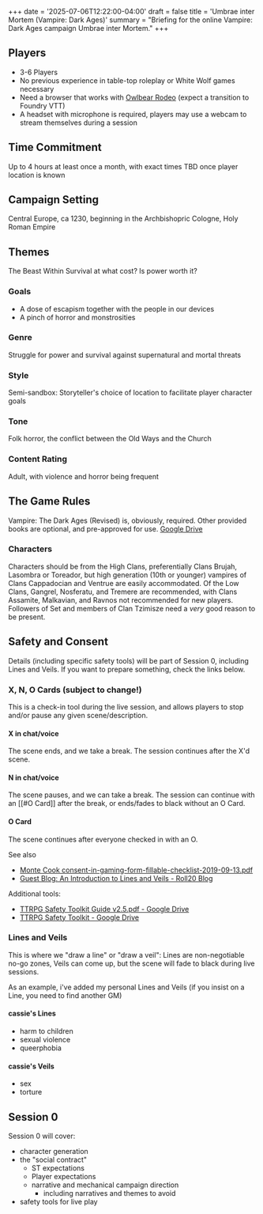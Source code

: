+++
date = '2025-07-06T12:22:00-04:00'
draft = false
title = 'Umbrae inter Mortem (Vampire: Dark Ages)'
summary = "Briefing for the online Vampire: Dark Ages campaign Umbrae inter Mortem."
+++

## Players
- 3-6 Players
- No previous experience in table-top roleplay or White Wolf games necessary
- Need a browser that works with [Owlbear Rodeo](https://www.owlbear.rodeo/) (expect a transition to Foundry VTT)
- A headset with microphone is required, players may use a webcam to stream themselves during a session
## Time Commitment
Up to 4  hours at least once a month, with exact times TBD once player location is known
## Campaign Setting
Central Europe, ca 1230, beginning in the Archbishopric Cologne, Holy Roman Empire
## Themes
The Beast Within
Survival at what cost?
Is power worth it?
### Goals
- A dose of escapism together with the people in our devices
- A pinch of horror and monstrosities
### Genre
Struggle for power and survival against supernatural and mortal threats
### Style
Semi-sandbox: Storyteller's choice of location to facilitate player character goals
### Tone
Folk horror, the conflict between the Old Ways and the Church
### Content Rating
Adult, with violence and horror being frequent
## The Game Rules
Vampire: The Dark Ages (Revised) is, obviously, required.
Other provided books are optional, and pre-approved for use.
[Google Drive](https://drive.google.com/drive/folders/1oaH-r0G3oJnJ9_vPPP_gwK8n_ACWSPN9?usp=sharing)
### Characters
Characters should be from the High Clans, preferentially Clans Brujah, Lasombra or Toreador, but high generation (10th or younger) vampires of Clans Cappadocian and Ventrue are easily accommodated. Of the Low Clans, Gangrel, Nosferatu, and Tremere are recommended, with Clans Assamite, Malkavian, and Ravnos not recommended for new players. Followers of Set and members of Clan Tzimisze need a _very_ good reason to be present.
## Safety and Consent
Details (including specific safety tools) will be part of Session 0, including Lines and Veils. If you want to prepare something, check the links below.
### X, N, O Cards (subject to change!)
This is a check-in tool during the live session, and allows players to stop and/or pause any given scene/description.
#### X in chat/voice
The scene ends, and we take a break. The session continues after the X'd scene.
#### N in chat/voice
The scene pauses, and we can take a break. The session can continue with an [[#O Card]] after the break, or ends/fades to black without an O Card.
#### O Card
The scene continues after everyone checked in with an O.

See also
- [Monte Cook consent-in-gaming-form-fillable-checklist-2019-09-13.pdf](https://mcpl.info/sites/default/files/images/consent-in-gaming-form-fillable-checklist-2019-09-13.pdf)
- [Guest Blog: An Introduction to Lines and Veils - Roll20 Blog](https://blog.roll20.net/posts/guest-blog-an-introduction-to-lines-and-veils/)

Additional tools:
- [TTRPG Safety Toolkit Guide v2.5.pdf - Google Drive](https://drive.google.com/file/d/1M3LpDnVOc2G5UV03mWsqSU2QkDvHcmWX/view)
- [TTRPG Safety Toolkit - Google Drive](https://drive.google.com/drive/folders/114jRmhzBpdqkAlhmveis0nmW73qkAZCj)
### Lines and Veils
This is where we "draw a line" or "draw a veil": Lines are non-negotiable no-go zones, Veils can come up, but the scene will fade to black during live sessions.

As an example, i've added my personal Lines and Veils (if you insist on a Line, you need to find another GM)
#### cassie's Lines
- harm to children
- sexual violence
- queerphobia
#### cassie's Veils
- sex
- torture

## Session 0
Session 0 will cover:
- character generation
- the "social contract"
	- ST expectations
	- Player expectations
	- narrative and mechanical campaign direction
		- including narratives and themes to avoid
- safety tools for live play